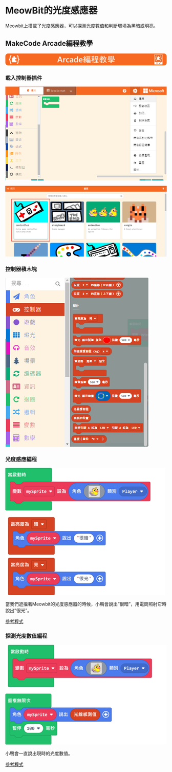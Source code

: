 # MeowBit的光度感應器

Meowbit上搭載了光度感應器，可以探測光度數值和判斷環境為黑暗或明亮。

## MakeCode Arcade編程教學

![](./images/acbanner.png)

### 載入控制器插件

![](./images/sd5.png)

![](./images/light1.png)

### 控制器積木塊

![](./images/light2.png)

### 光度感應編程

![](./images/light3.png)

當我們遮擋著Meowbit的光度感應器的時候，小鴨會說出”很暗”，用電筒照射它時說出”很光”。

[參考程式](https://makecode.com/_EUyfs590PdhJ)

### 探測光度數值編程

![](./images/light4.png)

小鴨會一直說出現時的光度數值。

[參考程式](https://makecode.com/_VbYeA6apKPd0)